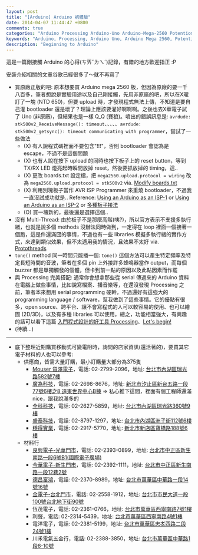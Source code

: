 ```yaml
---
layout: post
title: "[Arduino] Arduino 初體驗"
date: 2014-04-07 11:44:47 +0800
comments: true
categories: "Arduino Processing Arduino-Uno Arduino-Mega-2560 Potentiometer"
keywords: "Arduino, Processing, Arduino Uno, Arduino Mega 2560, Potentiometer"
description: "Beginning to Arduino"
---
```


這是一篇剛接觸 Arduino 的心得(ㄘㄞˇㄌㄟˊ)記錄，有錯的地方歡迎指正 :P <!-- more -->

安裝介紹相關的文章谷歌已經很多了～就不再寫了

* 買原廠正版的吧: 原本想要買 Arduino mega 2560 板，但因為原廠的要一千八百多，筆者想說是實驗用途以及自己剛接觸，先用非原廠的吧，所以在X瓏訂了一塊 (NTD 650)，但要 upload 時，才發現程式無法上傳，不知道是要自己灌 bootloader 還是壞了？理論上應該要灌好啊啊啊。之後也去X華電子試了 Uno (非原廠)，但結果也是一樣 Q_Q (賽狼)。噴出的錯誤訊息是: `avrdude: stk500v2_ReceiveMessage(): timeout`、、、、、`avrdude: stk500v2_getsync(): timeout communicating with programmer`，嘗試了一些做法
	* (X) 有人說程式碼裡面不要包含"!!!"，否則 bootloader 會認為是 escape，不過不是這個問題
	* (X) 也有人說在按下 upload 的同時也按下板子上的 reset button，等到 TX/RX LED 燈亮起時瞬間放掉 reset，然後要抓放掉的 timing，這..
	* (X) 更改 boards.txt 設定檔，把 `mega2560.upload.protocol = wiring` 改為 `mega2560.upload.protocol = stk500v2` via. [Modify boards.txt](http://goo.gl/1Vhpgz)
	* (X) 利用別塊板子當作 AVR ISP Programmer 來重燒 bootloader，不過我一直沒試成功就是.. Reference: [Using an Arduino as an ISP-1](http://goo.gl/JQbOo) or [Using an Arduino as an ISP-2](http://goo.gl/CeLPmg) or [多種板子接法](http://goo.gl/HGtZu)
	* (O) 買一塊新的，最後還是選擇這個..
* 沒有 Multi-Thread: 由於板子不是那麼高階(咦?)，所以官方表示不支援多執行緒，也就是說多個 methods 沒辦法同時做到，一定得在 loop 裡面一個接著一個跑，這是件還滿囧的事情，不過也有一些 libraries 模擬多執行緒的實作方式，來達到類似效果，但不太適用我的情況，且效果不太好 via. [Protothreads](http://goo.gl/X2uFL5)
* `tone()` method 同一時間只能播一個: `tone()` 這個方法可以產生特定頻率及特定長短時間的音波，筆者在多個 pin 上外接許多蜂鳴器當作 output，而每個 buzzer 都是單獨觸發的個體，但卡到前一點的原因以及此點因素而作罷
* 與 Processing 完美搭配: 通常你會想拿那些從 serial 傳過來的 Arduino 資料在電腦上做些事情，比如說寫檔案、播音樂等，在還沒發現 Processing 之前，筆者本來想用 serial programming 硬幹，不過還好有這強大的 programming language / software，幫我做到了這些事情。它的優點有很多，open source、跨平台、讓不會寫程式的人可以較容易的使用、也可以繪圖 (2D/3D)，以及有多種 libraries 可以使用，總之，功能相當強大，有興趣的話可以看下這篇 [入門程式設計的好工具 Processing](http://goo.gl/6D3ls)、[Let's begin!](http://goo.gl/zvWuk)
* (待續...)

----------------------------

* 底下整理近期購買移動式可變電阻時，詢問的店家資訊(還活著的)，要買其它電子材料的人也可以參考:
	* 供應商，皆需大量訂購，最小訂購量大部分為375隻
		* [Mouser 貿澤電子](http://goo.gl/cKco9s)，電話: 02-2799-2096，地址: [台北市內湖區瑞光路582號7樓](http://goo.gl/zVonNU)
		* [廣為科技](http://goo.gl/AxI7Gs)，電話: 02-2698-8676，地址: [新北市汐止區新台五路一段
77號6樓之8 遠東世界中心B棟](http://goo.gl/xeekG9) => 私心推下這間，裡面有個工程師還滿 nice，跟我說滿多的
		* [全科科技](http://goo.gl/wjH7Ra)，電話: 02-2627-5859，地址: [台北市內湖區瑞光路360號9樓](http://goo.gl/8JUMBh)
		* [盛泰科技](http://goo.gl/42UNfr)，電話: 02-8797-1297，地址: [台北巿內湖區洲子街112號6樓](http://goo.gl/1dTGZH)
		* [穩得實業](http://goo.gl/NkUsNA)，電話: 02-2917-5770，地址: [新北市新店區寶橋路188號6樓](http://goo.gl/zFhzCD)
	* 材料行
		* [良興電子-光華門市](http://goo.gl/xJMCug)，電話: 02-2393-0899，地址: [台北市中正區新生南路一段6號B1(國際電子廣場)](http://goo.gl/s5mU8C)
		* [今華電子-新生門市](http://goo.gl/Z8TVz2)，電話: 02-2392-1111，地址: [台北市中正區新生南路一段12巷2號](http://goo.gl/bHZqYq)
		* [德昌富鴻](http://goo.gl/FZzm1H)，電話: 02-2370-8989，地址: [台北市萬華區中華路一段14號16號](http://goo.gl/8nKqRU)
		* [金電子-台北門市](http://goo.gl/6aaPHT)，電話: 02-2558-1912，地址: [台北市市民大道一段100號台北地下街90號](http://goo.gl/Ahj1Bu)
		* 恆茂電子，電話: 02-2361-0766，地址: [台北市萬華區西寧南路7號1樓](http://goo.gl/d6AP2c)
		* 利聲，電話: 02-2314-5439，地址: [台北市萬華區西寧南路4號1樓](http://goo.gl/HSnMia)
		* 電洋電子，電話: 02-2381-5199，地址: [台北市萬華區忠孝西路二段24號1樓](http://goo.gl/tQBbNG)
		* 川禾電氣五金行，電話: 02-2388-3850，地址: [台北市萬華區中華路1段8-10號](http://goo.gl/bEXPzc)
